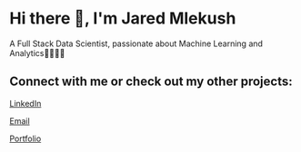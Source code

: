 <!DOCTYPE html>

  <div class="header">
    <h1>Hi there 👋, I'm Jared Mlekush</h1>
    <p>A Full Stack Data Scientist, passionate about Machine Learning and Analytics🤖👨🏻‍💻</p>
  </div>
  <div class="content">
    <h2>Connect with me or check out my other projects:</h2>
    <p><a href="https://www.linkedin.com/in/jaredmlekush/">LinkedIn</a></p>
    <p><a href="mailto:Jaredmlekush@gmail.com">Email</a></p>
    <p><a href="https://jaredmlekush.github.io/">Portfolio</a></p>
  </div>



<!--
**JaredMlekush/JaredMlekush** is a ✨ _special_ ✨ repository because its `README.md` (this file) appears on your GitHub profile.

Here are some ideas to get you started:

- 🔭 I’m currently working on ...
- 🌱 I’m currently learning ...
- 👯 I’m looking to collaborate on ...
- 🤔 I’m looking for help with ...
- 💬 Ask me about ...
- 📫 How to reach me: ...
- 😄 Pronouns: ...
- ⚡ Fun fact: ...
-->
